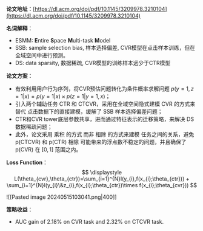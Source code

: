 **论文地址**：[https://dl.acm.org/doi/pdf/10.1145/3209978.3210104](https://dl.acm.org/doi/pdf/10.1145/3209978.3210104)

**名词解释**：
- ESMM: **E**ntire **S**pace **M**ulti-task **M**odel
- SSB: sample selection bias, 样本选择偏差, CVR模型在点击样本训练，但在全域空间中进行预测。
- DS: data sparsity, 数据稀疏, CVR模型的训练样本远少于CTR模型

**论文方案**：
- 有效利用用户行为序列，将CVR预估问题转化为条件概率求解问题 $p(y=1,z=1|x)=p(y=1|x)\times p(z=1|y=1,x)$；
- 引入两个辅助任务 CTR 和 CTCVR，采用在全域空间隐式建模 CVR 的方式来替代 点击数据下的直接建模，缓解了 SSB 样本选择偏差问题；
- CTR和CVR tower底层参数共享，进而通过特征表示的迁移策略，来解决 DS 数据稀疏问题；
- 此外，论文采用 乘积 的方式 而非 相除 的方式来建模 任务之间的关系，避免 p(CTCVR) 和 p(CTR) 相除 可能带来的浮点数不稳定的问题，并且确保了 p(CVR) 在 $[0,1]$ 范围之内。

**Loss Function**：
$$
\displaystyle L(\theta_{cvr},\theta_{ctr})=\sum_{i=1}^{N}l(y_{i},f(x_{i};\theta_{ctr})) + \sum_{i=1}^{N}l(y_{i}\&z_{i},f(x_{i};\theta_{ctr})\times f(x_{i};\theta_{cvr}))
$$

![[Pasted image 20240515103041.png|400]]

**策略收益**：
- AUC gain of 2.18% on CVR task and 2.32% on CTCVR task.
